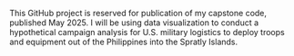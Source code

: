 This GitHub project is reserved for publication of my capstone code, published May 2025. I will be using data visualization to conduct a hypothetical campaign analysis for U.S. military logistics to deploy troops and equipment out of the Philippines into the Spratly Islands.
